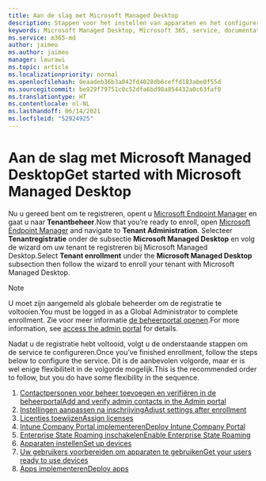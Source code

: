 ```yaml
---
title: Aan de slag met Microsoft Managed Desktop
description: Stappen voor het instellen van apparaten en het configureren van Azure-functies voor het werken met de service
keywords: Microsoft Managed Desktop, Microsoft 365, service, documentatie
ms.service: m365-md
author: jaimeo
ms.author: jaimeo
manager: laurawi
ms.topic: article
ms.localizationpriority: normal
ms.openlocfilehash: 0eaadeb36b3a042fd4028db6ceffd183abe0f55d
ms.sourcegitcommit: be929f79751c0c52dfa6bd98a854432a0c63faf0
ms.translationtype: HT
ms.contentlocale: nl-NL
ms.lasthandoff: 06/14/2021
ms.locfileid: "52924925"
---
```

# <a name="get-started-with-microsoft-managed-desktop"></a><span data-ttu-id="cbb30-104">Aan de slag met Microsoft Managed Desktop</span><span class="sxs-lookup"><span data-stu-id="cbb30-104">Get started with Microsoft Managed Desktop</span></span>

<span data-ttu-id="cbb30-105">Nu u gereed bent om te registreren, opent u [Microsoft Endpoint Manager](https://endpoint.microsoft.com/) en gaat u naar **Tenantbeheer**.</span><span class="sxs-lookup"><span data-stu-id="cbb30-105">Now that you’re ready to enroll, open [Microsoft Endpoint Manager](https://endpoint.microsoft.com/) and navigate to **Tenant Administration**.</span></span> <span data-ttu-id="cbb30-106">Selecteer **Tenantregistratie** onder de subsectie **Microsoft Managed Desktop** en volg de wizard om uw tenant te registreren bij Microsoft Managed Desktop.</span><span class="sxs-lookup"><span data-stu-id="cbb30-106">Select **Tenant enrollment** under the **Microsoft Managed Desktop** subsection then follow the wizard to enroll your tenant with Microsoft Managed Desktop.</span></span>

> [!NOTE]
> <span data-ttu-id="cbb30-107">U moet zijn aangemeld als globale beheerder om de registratie te voltooien.</span><span class="sxs-lookup"><span data-stu-id="cbb30-107">You must be logged in as a Global Administrator to complete enrollment.</span></span> <span data-ttu-id="cbb30-108">Zie voor meer informatie [de beheerportal openen](access-admin-portal.md).</span><span class="sxs-lookup"><span data-stu-id="cbb30-108">For more information, see [access the admin portal](access-admin-portal.md) for details.</span></span>

<span data-ttu-id="cbb30-109">Nadat u de registratie hebt voltooid, volgt u de onderstaande stappen om de service te configureren.</span><span class="sxs-lookup"><span data-stu-id="cbb30-109">Once you’ve finished enrollment, follow the steps below to configure the service.</span></span> <span data-ttu-id="cbb30-110">Dit is de aanbevolen volgorde, maar er is wel enige flexibiliteit in de volgorde mogelijk.</span><span class="sxs-lookup"><span data-stu-id="cbb30-110">This is the recommended order to follow, but you do have some flexibility in the sequence.</span></span> 

1. [<span data-ttu-id="cbb30-111">Contactpersonen voor beheer toevoegen en verifiëren in de beheerportal</span><span class="sxs-lookup"><span data-stu-id="cbb30-111">Add and verify admin contacts in the Admin portal</span></span>](add-admin-contacts.md)
2. [<span data-ttu-id="cbb30-112">Instellingen aanpassen na inschrijving</span><span class="sxs-lookup"><span data-stu-id="cbb30-112">Adjust settings after enrollment</span></span>](conditional-access.md)
3. [<span data-ttu-id="cbb30-113">Licenties toewijzen</span><span class="sxs-lookup"><span data-stu-id="cbb30-113">Assign licenses</span></span>](assign-licenses.md)
4. [<span data-ttu-id="cbb30-114">Intune Company Portal implementeren</span><span class="sxs-lookup"><span data-stu-id="cbb30-114">Deploy Intune Company Portal</span></span>](company-portal.md)
5. [<span data-ttu-id="cbb30-115">Enterprise State Roaming inschakelen</span><span class="sxs-lookup"><span data-stu-id="cbb30-115">Enable Enterprise State Roaming</span></span>](enterprise-state-roaming.md)
6. [<span data-ttu-id="cbb30-116">Apparaten instellen</span><span class="sxs-lookup"><span data-stu-id="cbb30-116">Set up devices</span></span>](set-up-devices.md)
7. [<span data-ttu-id="cbb30-117">Uw gebruikers voorbereiden om apparaten te gebruiken</span><span class="sxs-lookup"><span data-stu-id="cbb30-117">Get your users ready to use devices</span></span>](get-started-devices.md)
8. [<span data-ttu-id="cbb30-118">Apps implementeren</span><span class="sxs-lookup"><span data-stu-id="cbb30-118">Deploy apps</span></span>](deploy-apps.md)
